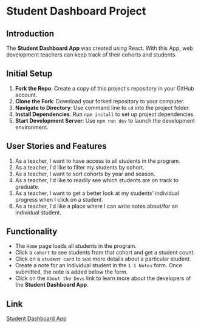 # Student Dashboard Project

## Introduction

The **Student Dashboard App** was created using React. With this App, web development teachers can keep track of their cohorts and students.

## Initial Setup

1. **Fork the Repo**: Create a copy of this project's repository in your GitHub account.
2. **Clone the Fork**: Download your forked repository to your computer.
3. **Navigate to Directory**: Use command line to `cd` into the project folder.
4. **Install Dependencies**: Run `npm install` to set up project dependencies.
5. **Start Development Server**: Use `npm run dev` to launch the development environment.

## User Stories and Features

1. As a teacher, I want to have access to all students in the program.
1. As a teacher, I'd like to filter my students by cohort.
1. As a teacher, I want to sort cohorts by year and season.
1. As a teacher, I'd like to readily see which students are on track to graduate.
1. As a teacher, I want to get a better look at my students' individual progress when I click on a student.
1. As a teacher, I'd like a place where I can write notes about/for an individual student.

## Functionality

- The `Home` page loads all students in the program.
- Click a `cohort` to see students from that cohort and get a student count.
- Click on a `student card` to see more details about a particular student.
- Create a note for an individual student in the `1:1 Notes` form. Once submitted, the note is added below the form.
- Click on the `About the Devs` link to learn more about the developers of the **Student Dashboard App**.

## Link

[Student Dashboard App](https://loquacious-empanada-b34b21.netlify.app)
